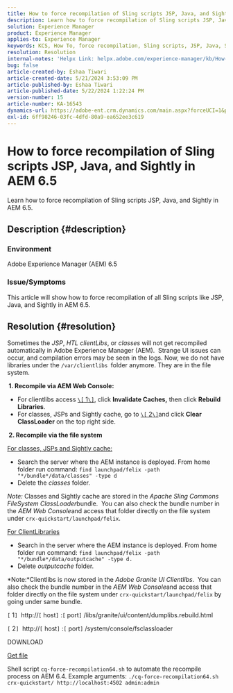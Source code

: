 ```yaml
---
title: How to force recompilation of Sling scripts JSP, Java, and Sightly in AEM 6.5
description: Learn how to force recompilation of Sling scripts JSP, Java, and Sightly in AEM 6.5.
solution: Experience Manager
product: Experience Manager
applies-to: Experience Manager
keywords: KCS, How To, force recompilation, Sling scripts, JSP, Java, Sightly, AEM 6.5, Adobe Experience Manager 6.5
resolution: Resolution
internal-notes: 'Helpx Link: helpx.adobe.com/experience-manager/kb/How-to-force-a-recompilation-of-all-Sling-scripts-jsps-java-sightly-on-AEM-6-4.html'
bug: false
article-created-by: Eshaa Tiwari
article-created-date: 5/21/2024 3:53:09 PM
article-published-by: Eshaa Tiwari
article-published-date: 5/22/2024 1:22:24 PM
version-number: 15
article-number: KA-16543
dynamics-url: https://adobe-ent.crm.dynamics.com/main.aspx?forceUCI=1&pagetype=entityrecord&etn=knowledgearticle&id=6d69ad37-8a17-ef11-9f8a-6045bd006793
exl-id: 6ff98246-03fc-4dfd-80a9-ea652ee3c619
---
```

# How to force recompilation of Sling scripts JSP, Java, and Sightly in AEM 6.5


Learn how to force recompilation of Sling scripts JSP, Java, and Sightly in AEM 6.5.

## Description {#description}


### <b>Environment</b>

Adobe Experience Manager (AEM) 6.5

### <b>Issue/Symptoms</b>

This article will show how to force recompilation of all Sling scripts like JSP, Java, and Sightly in AEM 6.5.


## Resolution {#resolution}


Sometimes the *JSP*, *HTL clientLibs*, or *classes* will not get recompiled automatically in Adobe Experience Manager (AEM).  Strange UI issues can occur, and compilation errors may be seen in the logs. Now, we do not have libraries under the `/var/clientlibs `folder anymore. They are in the file system.

<b> 1. Recompile via AEM Web Console:</b>

- For clientlibs access [`\[` 1`\]`](https://libs/granite/ui/content/dumplibs.rebuild.html), click <b>Invalidate Caches,</b> then click <b>Rebuild Libraries</b>.
- For classes, JSPs and Sightly cache, go to [`\[` 2`\]`](https://<host>:<port>/system/console/fsclassloader)and click <b>Clear ClassLoader</b> on the top right side.


<b> 2. Recompile via the file system</b>

<u>For classes, JSPs and Sightly cache:</u>

- Search the server where the AEM instance is deployed. From home folder run command: `find launchpad/felix -path "*/bundle*/data/classes" -type d`
- Delete the *classes* folder.


*Note:* Classes and Sightly cache are stored in the *Apache Sling Commons FileSystem ClassLoader*bundle.  You can also check the bundle number in the *AEM Web Console*and access that folder directly on the file system under `crx-quickstart/launchpad/felix`.

<u>For ClientLibraries</u>

- Search in the server where the AEM instance is deployed. From home folder run command: `find launchpad/felix -path "*/bundle*/data/outputcache" -type d.`
- Delete *outputcache* folder.


*Note:*Clientlibs is now stored in the *Adobe Granite UI Clientlibs*.  You can also check the bundle number in the *AEM Web Console*and access that folder directly on the file system under `crx-quickstart/launchpad/felix` by going under same bundle.

`[` 1`]`  http://`[` host`]` :`[` port`]` /libs/granite/ui/content/dumplibs.rebuild.html

`[` 2`]`  http://`[` host`]` :`[` port`]` /system/console/fsclassloader



DOWNLOAD

[Get file](https://helpx.adobe.com/content/dam/help/en/experience-manager/kb/How-to-force-a-recompilation-of-all-Sling-scripts-jsps-java-sightly-on-AEM-6-4/_jcr_content/main-pars/download_section/download-1/cq-force-recompilation64.zip "cq-force-recompilation64.zip")

Shell script `cq-force-recompilation64.sh` to automate the recompile process on AEM 6.4. Example arguments: `./cq-force-recompilation64.sh crx-quickstart/ http://localhost:4502 admin:admin`

